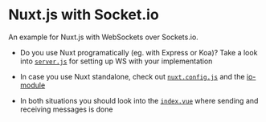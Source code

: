 # Nuxt.js with Socket.io

An example for Nuxt.js with WebSockets over Sockets.io.

* Do you use Nuxt programatically (eg. with Express or Koa)? Take a look into [`server.js`](./server.js) for setting up WS with your implementation

* In case you use Nuxt standalone, check out [`nuxt.config.js`](./nuxt.config.js) and the [io-module](./io/index.js)

* In both situations you should look into the [`index.vue`](./pages/index.vue) where sending and receiving messages is done
